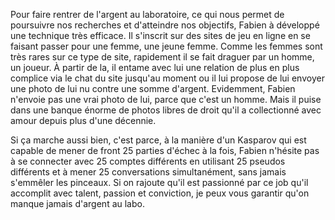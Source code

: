 Pour faire rentrer de l'argent au laboratoire, ce qui nous permet de poursuivre nos recherches et d'atteindre nos objectifs, Fabien à développé une technique très efficace. Il s'inscrit sur des sites de jeu en ligne en se faisant passer pour une femme, une jeune femme. Comme les femmes sont très rares sur ce type de site, rapidement  il se fait draguer par un homme, un joueur. À partir de la, il entame avec lui une relation de plus en plus complice via le chat du site jusqu'au moment ou il lui propose de lui envoyer une photo de lui nu contre une somme d'argent. Evidemment, Fabien n'envoie pas une vrai photo de lui, parce que c'est un homme. Mais il puise dans une banque énorme de photos libres de droit qu'il a collectionné avec amour depuis plus d'une décennie.

Si ça marche aussi bien, c'est parce, à la manière d'un Kasparov qui est capable de mener de front 25 parties d'échec à la fois, Fabien n'hésite pas à se connecter avec 25 comptes différents en utilisant 25 pseudos différents et à mener 25 conversations simultanément, sans jamais s'emmêler les pinceaux. Si on rajoute qu'il est passionné par ce job qu'il accomplit avec talent, passion et conviction, je peux vous garantir qu'on manque jamais d'argent au labo.
